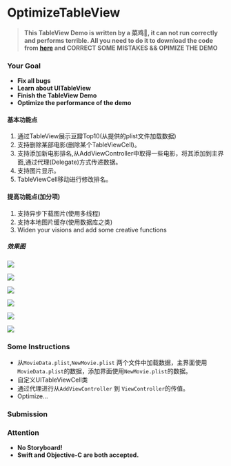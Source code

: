 # OptimizeTableView

> **This TableView Demo is written by a 菜鸡🐔, it can not run correctly and performs terrible. All you need to do it to download the code from [here](https://codeload.github.com/UniqueStudio-iOS/OptimizeTableView/zip/master) and CORRECT SOME MISTAKES && OPIMIZE THE DEMO**


### Your Goal
* **Fix all bugs**
* **Learn about UITableView**
* **Finish the TableView Demo**
* **Optimize the performance of the demo**

#### 基本功能点

1. 通过TableView展示豆瓣Top10(从提供的plist文件加载数据)
2. 支持删除某部电影(删除某个TableViewCell)。
3. 支持添加新电影排名,从AddViewController中取得一些电影，将其添加到主界面,通过代理(Delegate)方式传递数据。
4. 支持图片显示。
5. TableViewCell移动进行修改排名。


#### 提高功能点(加分项)

1. 支持异步下载图片(使用多线程)
2. 支持本地图片缓存(使用数据库之类)
3. Widen your visions and add some creative functions

##### 效果图
![](https://github.com/UniqueStudio-iOS/OptimizeTableView/blob/master/imags/1.gif)

![](https://github.com/UniqueStudio-iOS/OptimizeTableView/blob/master/imags/2.gif)

![](https://github.com/UniqueStudio-iOS/OptimizeTableView/blob/master/imags/4.gif)

![](https://github.com/UniqueStudio-iOS/OptimizeTableView/blob/master/imags/5.gif)

![](https://github.com/UniqueStudio-iOS/OptimizeTableView/blob/master/imags/delete.gif)

![](https://github.com/UniqueStudio-iOS/OptimizeTableView/blob/master/imags/trans.gif)

### Some Instructions

* 从`MovieData.plist`,`NewMovie.plist` 两个文件中加载数据，主界面使用`MovieData.plist`的数据，添加界面使用`NewMovie.plist`的数据。
* 自定义UITableViewCell类
* 通过代理进行从`AddViewController` 到 `ViewController`的传值。
* Optimize...

### Submission



### Attention

* **No Storyboard!**
* **Swift and Objective-C are both accepted.**
